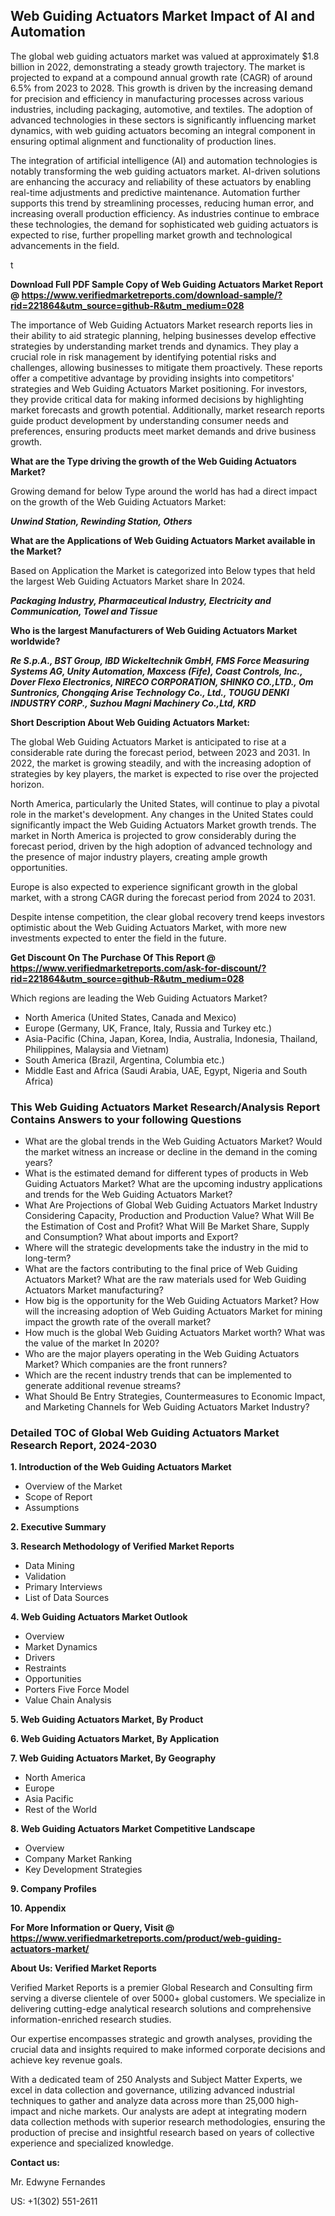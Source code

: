 <h2>Web Guiding Actuators Market Impact of AI and Automation</h2><p>The global web guiding actuators market was valued at approximately $1.8 billion in 2022, demonstrating a steady growth trajectory. The market is projected to expand at a compound annual growth rate (CAGR) of around 6.5% from 2023 to 2028. This growth is driven by the increasing demand for precision and efficiency in manufacturing processes across various industries, including packaging, automotive, and textiles. The adoption of advanced technologies in these sectors is significantly influencing market dynamics, with web guiding actuators becoming an integral component in ensuring optimal alignment and functionality of production lines.</p><p>The integration of artificial intelligence (AI) and automation technologies is notably transforming the web guiding actuators market. AI-driven solutions are enhancing the accuracy and reliability of these actuators by enabling real-time adjustments and predictive maintenance. Automation further supports this trend by streamlining processes, reducing human error, and increasing overall production efficiency. As industries continue to embrace these technologies, the demand for sophisticated web guiding actuators is expected to rise, further propelling market growth and technological advancements in the field.</p>t</p><p id="" class=""><strong>Download Full PDF Sample Copy of Web Guiding Actuators Market Report @ <a href="https://www.verifiedmarketreports.com/download-sample/?rid=221864&utm_source=github-R&utm_medium=028" target="_blank">https://www.verifiedmarketreports.com/download-sample/?rid=221864&utm_source=github-R&utm_medium=028</a></strong></p><p>The importance of&nbsp;Web Guiding Actuators Market research reports lies in their ability to aid strategic planning, helping businesses develop effective strategies by understanding market trends and dynamics. They play a crucial role in risk management by identifying potential risks and challenges, allowing businesses to mitigate them proactively. These reports offer a competitive advantage by providing insights into competitors' strategies and Web Guiding Actuators Market positioning. For investors, they provide critical data for making informed decisions by highlighting market forecasts and growth potential. Additionally, market research reports guide product development by understanding consumer needs and preferences, ensuring products meet market demands and drive business growth.</p><p><strong>What are the&nbsp;Type driving the growth of the Web Guiding Actuators Market?</strong></p><p id="" class="">Growing demand for below Type around the world has had a direct impact on the growth of the Web Guiding Actuators Market:</p><em><strong>Unwind Station, Rewinding Station, Others</strong></em></p><strong>What are the&nbsp;Applications&nbsp;of Web Guiding Actuators Market available in the Market?</strong></p><p id="" class="">Based on Application the Market is categorized into Below types that held the largest Web Guiding Actuators Market share In 2024.</p><em><strong>Packaging Industry, Pharmaceutical Industry, Electricity and Communication, Towel and Tissue</strong></em></p><strong>Who is the largest Manufacturers of Web Guiding Actuators Market worldwide?</strong></p><p><em><strong>Re S.p.A., BST Group, IBD Wickeltechnik GmbH, FMS Force Measuring Systems AG, Unity Automation, Maxcess (Fife), Coast Controls, Inc., Dover Flexo Electronics, NIRECO CORPORATION, SHINKO CO.,LTD., Om Suntronics, Chongqing Arise Technology Co., Ltd., TOUGU DENKI INDUSTRY CORP., Suzhou Magni Machinery Co.,Ltd, KRD</strong></em></p><p id="" class=""><strong>Short Description About Web Guiding Actuators Market:</strong></p><p>The global Web Guiding Actuators Market is anticipated to rise at a considerable rate during the forecast period, between 2023 and 2031. In 2022, the market is growing steadily, and with the increasing adoption of strategies by key players, the market is expected to rise over the projected horizon.</p><p>North America, particularly the United States, will continue to play a pivotal role in the market's development. Any changes in the United States could significantly impact the Web Guiding Actuators Market growth trends. The market in North America is projected to grow considerably during the forecast period, driven by the high adoption of advanced technology and the presence of major industry players, creating ample growth opportunities.</p><p>Europe is also expected to experience significant growth in the global market, with a strong CAGR during the forecast period from 2024 to 2031.</p><p>Despite intense competition, the clear global recovery trend keeps investors optimistic about the Web Guiding Actuators Market, with more new investments expected to enter the field in the future.</p><p id="" class=""><strong>Get Discount On The Purchase Of This Report @ <a href="https://www.verifiedmarketreports.com/ask-for-discount/?rid=221864&utm_source=github-R&utm_medium=028" target="_blank">https://www.verifiedmarketreports.com/ask-for-discount/?rid=221864&utm_source=github-R&utm_medium=028</a></strong></p>Which regions are leading the Web Guiding Actuators Market?</p><ul><li>North America (United States, Canada and Mexico)</li><li>Europe (Germany, UK, France, Italy, Russia and Turkey etc.)</li><li>Asia-Pacific (China, Japan, Korea, India, Australia, Indonesia, Thailand, Philippines, Malaysia and Vietnam)</li><li>South America (Brazil, Argentina, Columbia etc.)</li><li>Middle East and Africa (Saudi Arabia, UAE, Egypt, Nigeria and South Africa)</li></ul><h3 id="" class="">This Web Guiding Actuators Market Research/Analysis Report Contains Answers to your following Questions</h3><ul><li>What are the global trends in the Web Guiding Actuators Market? Would the market witness an increase or decline in the demand in the coming years?</li><li>What is the estimated demand for different types of products in Web Guiding Actuators Market? What are the upcoming industry applications and trends for the Web Guiding Actuators Market?</li><li>What Are Projections of Global Web Guiding Actuators Market Industry Considering Capacity, Production and Production Value? What Will Be the Estimation of Cost and Profit? What Will Be Market Share, Supply and Consumption? What about imports and Export?</li><li>Where will the strategic developments take the industry in the mid to long-term?</li><li>What are the factors contributing to the final price of Web Guiding Actuators Market? What are the raw materials used for Web Guiding Actuators Market manufacturing?</li><li>How big is the opportunity for the Web Guiding Actuators Market? How will the increasing adoption of Web Guiding Actuators Market for mining impact the growth rate of the overall market?</li><li>How much is the global Web Guiding Actuators Market worth? What was the value of the market In 2020?</li><li>Who are the major players operating in the Web Guiding Actuators Market? Which companies are the front runners?</li><li>Which are the recent industry trends that can be implemented to generate additional revenue streams?</li><li>What Should Be Entry Strategies, Countermeasures to Economic Impact, and Marketing Channels for Web Guiding Actuators Market Industry?</li></ul><h3 id="" class="">Detailed TOC of Global Web Guiding Actuators Market Research Report, 2024-2030</h3><p id="" class=""><strong>1. Introduction of the Web Guiding Actuators Market</strong></p><ul><li>Overview of the Market</li><li>Scope of Report</li><li>Assumptions</li></ul><p id="" class=""><strong>2. Executive Summary</strong></p><p id="" class=""><strong>3. Research Methodology of Verified Market Reports</strong></p><ul><li>Data Mining</li><li>Validation</li><li>Primary Interviews</li><li>List of Data Sources</li></ul><p id="" class=""><strong>4. Web Guiding Actuators Market Outlook</strong></p><ul><li>Overview</li><li>Market Dynamics</li><li>Drivers</li><li>Restraints</li><li>Opportunities</li><li>Porters Five Force Model</li><li>Value Chain Analysis</li></ul><p id="" class=""><strong>5. Web Guiding Actuators Market, By Product</strong></p><p id="" class=""><strong>6. Web Guiding Actuators Market, By Application</strong></p><p id="" class=""><strong>7. Web Guiding Actuators Market, By Geography</strong></p><ul><li>North America</li><li>Europe</li><li>Asia Pacific</li><li>Rest of the World</li></ul><p id="" class=""><strong>8. Web Guiding Actuators Market Competitive Landscape</strong></p><ul><li>Overview</li><li>Company Market Ranking</li><li>Key Development Strategies</li></ul><p id="" class=""><strong>9. Company Profiles</strong></p><p id="" class=""><strong>10. Appendix</strong></p><p id="" class=""><strong>For More Information or Query, Visit @ <a href="https://www.verifiedmarketreports.com/product/web-guiding-actuators-market/" target="_blank">https://www.verifiedmarketreports.com/product/web-guiding-actuators-market/</a></strong></p><p id="" class=""><strong>About Us: Verified Market Reports</strong></p><p id="" class="">Verified Market Reports is a premier Global Research and Consulting firm serving a diverse clientele of over 5000+ global customers. We specialize in delivering cutting-edge analytical research solutions and comprehensive information-enriched research studies.</p><p id="" class="">Our expertise encompasses strategic and growth analyses, providing the crucial data and insights required to make informed corporate decisions and achieve key revenue goals.</p><p id="" class="">With a dedicated team of 250 Analysts and Subject Matter Experts, we excel in data collection and governance, utilizing advanced industrial techniques to gather and analyze data across more than 25,000 high-impact and niche markets. Our analysts are adept at integrating modern data collection methods with superior research methodologies, ensuring the production of precise and insightful research based on years of collective experience and specialized knowledge.</p><p id="" class=""><strong>Contact us:</strong></p><p id="" class="">Mr. Edwyne Fernandes</p><p id="" class="">US: +1(302) 551-2611</p>